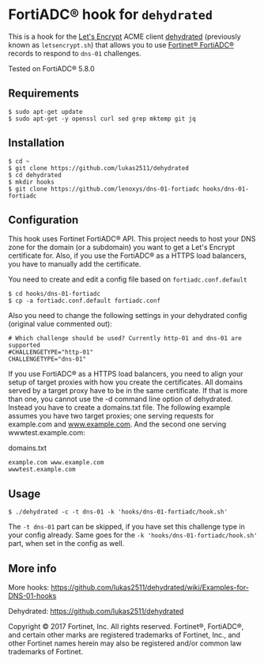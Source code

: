 # FortiADC® hook for `dehydrated`

This is a hook for the [Let's Encrypt](https://letsencrypt.org/) ACME client [dehydrated](https://github.com/lukas2511/dehydrated) (previously known as `letsencrypt.sh`) that allows you to use [Fortinet® FortiADC®](https://www.fortinet.com/products/application-delivery-controller/fortiadc.html) records to respond to `dns-01` challenges.

Tested on FortiADC® 5.8.0

## Requirements

```
$ sudo apt-get update
$ sudo apt-get -y openssl curl sed grep mktemp git jq
```

## Installation

```
$ cd ~
$ git clone https://github.com/lukas2511/dehydrated
$ cd dehydrated
$ mkdir hooks
$ git clone https://github.com/lenoxys/dns-01-fortiadc hooks/dns-01-fortiadc
```

## Configuration

This hook uses Fortinet FortiADC® API. This project needs to host your DNS zone for the domain (or a subdomain) you want to get a Let's Encrypt certificate for. Also, if you use the FortiADC® as a HTTPS load balancers, you have to manually add the certificate. 

You need to create and edit a config file based on `fortiadc.conf.default`

```
$ cd hooks/dns-01-fortiadc
$ cp -a fortiadc.conf.default fortiadc.conf
```

Also you need to change the following settings in your dehydrated config (original value commented out):
```
# Which challenge should be used? Currently http-01 and dns-01 are supported
#CHALLENGETYPE="http-01"
CHALLENGETYPE="dns-01"
``` 

If you use FortiADC® as a HTTPS load balancers, you need to align your setup of target proxies with how you create the certificates. All domains served by a target proxy have to be in the same certificate. If that is more than one, you cannot use the -d command line option of dehydrated. Instead you have to create a domains.txt file. The following example assumes you have two target proxies; one serving requests for example.com and www.example.com. And the second one serving wwwtest.example.com:

domains.txt
``` 
example.com www.example.com
wwwtest.example.com
``` 


## Usage

```
$ ./dehydrated -c -t dns-01 -k 'hooks/dns-01-fortiadc/hook.sh'
```

The ```-t dns-01``` part can be skipped, if you have set this challenge type in your config already. Same goes for the ```-k 'hooks/dns-01-fortiadc/hook.sh'``` part, when set in the config as well.

## More info

More hooks: https://github.com/lukas2511/dehydrated/wiki/Examples-for-DNS-01-hooks

Dehydrated: https://github.com/lukas2511/dehydrated


Copyright © 2017 Fortinet, Inc. All rights reserved. Fortinet®, FortiADC®, and certain other marks are registered trademarks of Fortinet, Inc., and other Fortinet names herein may also be registered and/or common law trademarks of Fortinet. 
